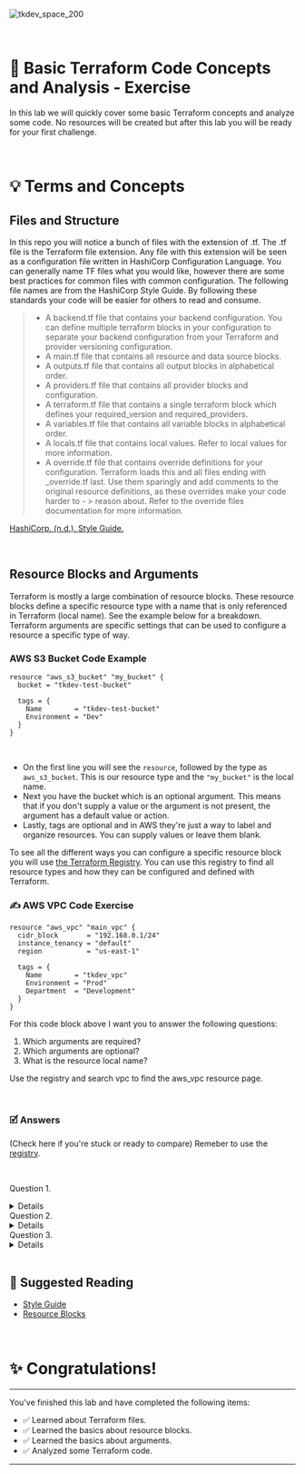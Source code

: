 ![tkdev_space_200](https://github.com/user-attachments/assets/31af05be-97b5-4d4e-82ef-4f23203eb7ac)

<br>


# 🔬 Basic Terraform Code Concepts and Analysis - Exercise

In this lab we will quickly cover some basic Terraform concepts and analyze some code. No resources will be created but after this lab you will be ready for your first challenge.

<br>

# 💡 Terms and Concepts

## Files and Structure

In this repo you will notice a bunch of files with the extension of .tf. The .tf file is the Terraform file extension. Any file with this extension will be seen as a configuration file written in HashiCorp Configuration Language. You can generally name TF files what you would like, however there are some best practices for common files with common configuration. The following file names are from the HashiCorp Style Guide. By following these standards your code will be easier for others to read and consume. 

> - A backend.tf file that contains your backend configuration. You can define multiple terraform blocks in your configuration to separate your backend configuration from your Terraform and provider versioning configuration.
> - A main.tf file that contains all resource and data source blocks.
> - A outputs.tf file that contains all output blocks in alphabetical order.
> - A providers.tf file that contains all provider blocks and configuration.
> - A terraform.tf file that contains a single terraform block which defines your required_version and required_providers.
> - A variables.tf file that contains all variable blocks in alphabetical order.
> - A locals.tf file that contains local values. Refer to local values for more information.
> - A override.tf file that contains override definitions for your configuration. Terraform loads this and all files ending with _override.tf last. Use them sparingly and add comments to the original resource definitions, as these overrides make your code harder to - > reason about. Refer to the override files documentation for more information.

[HashiCorp. (n.d.). Style Guide.](https://developer.hashicorp.com/terraform/language/style)

<br>

## Resource Blocks and Arguments

Terraform is mostly a large combination of resource blocks. These resource blocks define a specific resource type with a name that is only referenced in Terraform (local name). See the example below for a breakdown. 
Terraform arguments are specific settings that can be used to configure a resource a specific type of way. 


### AWS S3 Bucket Code Example

```
resource "aws_s3_bucket" "my_bucket" {
  bucket = "tkdev-test-bucket"

  tags = {
    Name        = "tkdev-test-bucket"
    Environment = "Dev"
  }
}
```
<br>

- On the first line you will see the `resource`, followed by the type as `aws_s3_bucket`. This is our resource type and the `"my_bucket"` is the local name.
- Next you have the bucket which is an optional argument. This means that if you don't supply a value or the argument is not present, the argument has a default value or action.
- Lastly, tags are optional and in AWS they're just a way to label and organize resources. You can supply values or leave them blank.

To see all the different ways you can configure a specific resource block you will use [the Terraform Registry](https://registry.terraform.io/providers/hashicorp/aws/latest/docs/resources/s3_bucket). You can use this registry to find all resource types and how they can be configured and defined with Terraform. 

### ✍️ AWS VPC Code Exercise

```
resource "aws_vpc" "main_vpc" {
  cidr_block       = "192.168.0.1/24"
  instance_tenancy = "default"
  region           = "us-east-1"

  tags = {
    Name        = "tkdev_vpc"
    Environment = "Prod"
    Department  = "Development"
  }
}
```

For this code block above I want you to answer the following questions:
1. Which arguments are required?
2. Which arguments are optional?
3. What is the resource local name?

Use the registry and search vpc to find the aws_vpc resource page. 

<br>

### 🗹 Answers
(Check here if you're stuck or ready to compare)
Remeber to use the [registry](https://registry.terraform.io/).

<br>

Question 1.
<details>
None, actually
</details>
Question 2.
<details>
All of the arguments are optional
</details>
Question 3.
<details>
main_vpc
</details>

<br>

## 📖 Suggested Reading
- [Style Guide](https://docs.aws.amazon.com/accounts/latest/reference/accounts-welcome.html)
- [Resource Blocks](https://developer.hashicorp.com/terraform/language/resources/syntax)

<br>

# ✨ Congratulations!

***

You've finished this lab and have completed the following items:
- ✅ Learned about Terraform files.
- ✅ Learned the basics about resource blocks.
- ✅ Learned the basics about arguments.
- ✅ Analyzed some Terraform code.


***

